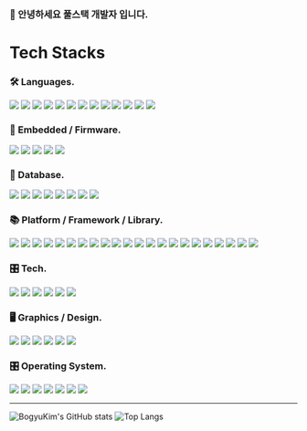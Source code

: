 ### 👋 안녕하세요 풀스택 개발자 입니다.

# Tech Stacks
### 🛠️ Languages.

<img src="https://img.shields.io/badge/C-A8B9CC?style=flat-square&logo=C&logoColor=ffffff"/> <img src="https://img.shields.io/badge/C++-00599C?style=flat-square&logo=cplusplus&logoColor=ffffff"/> <img src="https://img.shields.io/badge/Kotlin-7F52FF?style=flat-square&logo=kotlin&logoColor=ffffff"/> <img src="https://img.shields.io/badge/C%23-239120?style=flat-square&logo=csharp&logoColor=ffffff"/> <img src="https://img.shields.io/badge/JavaScript-F7DF1E?style=flat-square&logo=javascript&logoColor=ffffff"/> <img src="https://img.shields.io/badge/TypeScript-3178C6?style=flat-square&logo=typescript&logoColor=ffffff"/> <img src="https://img.shields.io/badge/HTML5-E34F26?style=flat-square&logo=html5&logoColor=ffffff"/> <img src="https://img.shields.io/badge/Sass-CC6699?style=flat-square&logo=sass&logoColor=ffffff"/> <img src="https://img.shields.io/badge/Less-1D365D?style=flat-square&logo=less&logoColor=ffffff"/> <img src="https://img.shields.io/badge/PHP-777BB4?style=flat-square&logo=php&logoColor=ffffff"/> <img src="https://img.shields.io/badge/Lua-2C2D72?style=flat-square&logo=lua&logoColor=ffffff"/> <img src="https://img.shields.io/badge/Dart-0175C2?style=flat-square&logo=dart&logoColor=ffffff"/>
<img src="https://img.shields.io/badge/JAVA-007396?style=flat-square&logo=openjdk&logoColor=ffffff"/>

### 🔌 Embedded / Firmware.
<img src="https://img.shields.io/badge/Arm_MCU-5C3EE8?style=flat-square&logo=arm&logoColor=ffffff"/> <img src="https://img.shields.io/badge/STM32-03234B?style=flat-square&logo=stmicroelectronics&logoColor=ffffff"/>  <img src="https://img.shields.io/badge/Assembly-007AAC?style=flat-square&logo=assemblyscript&logoColor=ffffff"/> <img src="https://img.shields.io/badge/OpenOCD-007AAC?style=flat-square&logo=stmicroelectronics&logoColor=ffffff"/> <img src="https://img.shields.io/badge/Raspberry_Pi-A22846?style=flat-square&logo=raspberrypi&logoColor=ffffff"/>

### 📀 Database.

 <img src="https://img.shields.io/badge/MySQL-4479A1?style=flat-square&logo=mysql&logoColor=ffffff"/> <img src="https://img.shields.io/badge/MariaDB-003545?style=flat-square&logo=mariadb&logoColor=ffffff"/> <img src="https://img.shields.io/badge/SQLLite-003B57?style=flat-square&logo=sqlite&logoColor=ffffff"/> <img src="https://img.shields.io/badge/MongoDB-47A248?style=flat-square&logo=mongodb&logoColor=ffffff"/> <img src="https://img.shields.io/badge/Firebase-FFCA28?style=flat-square&logo=firebase&logoColor=ffffff"/> <img src="https://img.shields.io/badge/AWS_S3-569A31?style=flat-square&logo=amazons3&logoColor=ffffff"/>  <img src="https://img.shields.io/badge/MS_SQL_Server-CC2927?style=flat-square&logo=microsoftsqlserver&logoColor=ffffff"/> <img src="https://img.shields.io/badge/Redis-DC382D?style=flat-square&logo=redis&logoColor=ffffff"/>
 
 
### 📚 Platform / Framework / Library.

<img src="https://img.shields.io/badge/tRPC-2596BE?style=flat-square&logo=trpc&logoColor=ffffff"/> <img src="https://img.shields.io/badge/JWT-000000?style=flat-square&logo=jsonwebtokens&logoColor=ffffff"/> <img src="https://img.shields.io/badge/React_Query-FF4154?style=flat-square&logo=reactquery&logoColor=ffffff"/> <img src="https://img.shields.io/badge/React_Router-CA4245?style=flat-square&logo=reactrouter&logoColor=ffffff"/> <img src="https://img.shields.io/badge/Tailwind_UI-06B6D4?style=flat-square&logo=tailwindcss&logoColor=ffffff"/> <img src="https://img.shields.io/badge/Socket.Io-010101?style=flat-square&logo=socketdotio&logoColor=ffffff"/> <img src="https://img.shields.io/badge/.ENV-ECD53F?style=flat-square&logo=dotenv&logoColor=ffffff"/> <img src="https://img.shields.io/badge/.Net-512BD4?style=flat-square&logo=dotnet&logoColor=ffffff"/> <img src="https://img.shields.io/badge/Flutter-02569B?style=flat-square&logo=flutter&logoColor=ffffff"/>  <img src="https://img.shields.io/badge/NextJS-E0234E?style=flat-square&logo=nextdotjs&logoColor=ffffff"/>
<img src="https://img.shields.io/badge/Node.js-339933?style=flat-square&logo=nodedotjs&logoColor=ffffff"/> <img src="https://img.shields.io/badge/React-61DAFB?style=flat-square&logo=react&logoColor=ffffff"/> <img src="https://img.shields.io/badge/ReactNative-61DAFB?style=flat-square&logo=react&logoColor=ffffff"/> 
 <img src="https://img.shields.io/badge/MobX-FF9955?style=flat-square&logo=mobx&logoColor=ffffff"/> <img src="https://img.shields.io/badge/Redux-764ABC?style=flat-square&logo=redux&logoColor=ffffff"/> <img src="https://img.shields.io/badge/Electron-47848F?style=flat-square&logo=electron&logoColor=ffffff"/> <img src="https://img.shields.io/badge/ExpressJS-000000?style=flat-square&logo=express&logoColor=ffffff"/>
<img src="https://img.shields.io/badge/Spring-6DB33F?style=flat-square&logo=spring&logoColor=ffffff"/>
 <img src="https://img.shields.io/badge/Webpack-8DD6F9?style=flat-square&logo=webpack&logoColor=ffffff"/> <img src="https://img.shields.io/badge/Babel-F9DC3E?style=flat-square&logo=babel&logoColor=ffffff"/> <img src="https://img.shields.io/badge/Vite-646CFF?style=flat-square&logo=vite&logoColor=ffffff"/>
  <img src="https://img.shields.io/badge/Jquery-0769AD?style=flat-square&logo=jquery&logoColor=ffffff"/>
 
[MobX logo]: https://img.shields.io/badge/MobX-FF9955?style=flat-square&logo=mobx&logoColor=ffffff

### 🎛️ Tech.
<img src="https://img.shields.io/badge/GitHub_Actions-2088FF?style=flat-square&logo=githubactions&logoColor=ffffff"/> <img src="https://img.shields.io/badge/Docker-2496ED?style=flat-square&logo=docker&logoColor=ffffff"/> <img src="https://img.shields.io/badge/AWS_EC2-FF9900?style=flat-square&logo=amazonec2&logoColor=ffffff"/>  <img src="https://img.shields.io/badge/WebRTC-333333?style=flat-square&logo=webrtc&logoColor=ffffff"/> <img src="https://img.shields.io/badge/EC2-FF9900?style=flat-square&logo=amazonec2&logoColor=ffffff"/> <img src="https://img.shields.io/badge/Git-F05032?style=flat-square&logo=git&logoColor=ffffff"/>

### 🖥️ Graphics / Design.

<img src="https://img.shields.io/badge/OpenCV-5C3EE8?style=flat-square&logo=opencv&logoColor=ffffff"/> <img src="https://img.shields.io/badge/OpenGL-5586A4?style=flat-square&logo=opengl&logoColor=ffffff"/> <img src="https://img.shields.io/badge/WebGL-990000?style=flat-square&logo=webgl&logoColor=ffffff"/> <img src="https://img.shields.io/badge/Unity-000000?style=flat-square&logo=unity&logoColor=FFFFFF"/> <img src="https://img.shields.io/badge/AdobeXD-FF61F6?style=flat-square&logo=adobexd&logoColor=FFFFFF"/> <img src="https://img.shields.io/badge/Figma-F24E1E?style=flat-square&logo=figma&logoColor=FFFFFF"/>

### 🎛️ Operating System.
<img src="https://img.shields.io/badge/Windows-0078D4?style=flat-square&logo=windows&logoColor=ffffff"/> <img src="https://img.shields.io/badge/Android-34A853?style=flat-square&logo=android&logoColor=ffffff"/> <img src="https://img.shields.io/badge/iOS-000000?style=flat-square&logo=ios&logoColor=ffffff"/> <img src="https://img.shields.io/badge/CentOS-262577?style=flat-square&logo=centos&logoColor=ffffff"/> <img src="https://img.shields.io/badge/Ubuntu-E95420?style=flat-square&logo=ubuntu&logoColor=ffffff"/> <img src="https://img.shields.io/badge/RaspbianOS-A22846?style=flat-square&logo=raspberrypi&logoColor=ffffff"/> <img src="https://img.shields.io/badge/macOS-000000?style=flat-square&logo=macos&logoColor=ffffff"/>

---

![BogyuKim's GitHub stats](https://github-readme-stats-private-ten.vercel.app/api/?username=bg0820&count_private=true&show_icons=true&include_all_commits=true)
![Top Langs](https://github-readme-stats-private-ten.vercel.app/api/top-langs/?username=bg0820&layout=compact)

